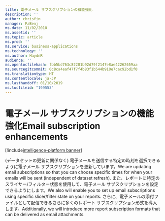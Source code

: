 ```yaml
---
title: 電子メール サブスクリプションの機能強化
description: ''
author: chrisfin
manager: PaBenj
ms.date: 11/02/2018
ms.assetid: ''
ms.topic: article
ms.prod: ''
ms.service: business-applications
ms.technology: ''
ms.author: HaydnR
audience: ''
ms.openlocfilehash: fbb5bd763c82201b92d79f2147e8ae42262659aa
ms.sourcegitcommit: 0c8ca4eaf47f7f4b83f1b544b910e7cac92bd1f0
ms.translationtype: HT
ms.contentlocale: ja-JP
ms.lasthandoff: 01/10/2019
ms.locfileid: "199553"
---
```

# <a name="email-subscription-enhancements"></a><span data-ttu-id="bd90d-102">電子メール サブスクリプションの機能強化</span><span class="sxs-lookup"><span data-stu-id="bd90d-102">Email subscription enhancements</span></span>

[!include[intelligence-platform banner](../../includes/intelligence-platform.md)]

<span data-ttu-id="bd90d-103">(データセットの更新に関係なく) 電子メールを送信する特定の時刻を選択できるように電子メール サブスクリプションを更新しています。</span><span class="sxs-lookup"><span data-stu-id="bd90d-103">We are updating email subscriptions so that you can choose specific times for when your emails will be sent (independent of dataset refresh).</span></span>  <span data-ttu-id="bd90d-104">また、レポートに特定のスライサー/フィルター状態を使用して、電子メール サブスクリプションを設定できるようにします。</span><span class="sxs-lookup"><span data-stu-id="bd90d-104">We also will enable you to set up email subscriptions using specific slicer/filter state on your reports.</span></span>  <span data-ttu-id="bd90d-105">さらに、電子メールの添付ファイルとして配信できるさらに多くのレポート サブスクリプション形式を導入します。</span><span class="sxs-lookup"><span data-stu-id="bd90d-105">Additionally, we will introduce more report subscription formats that can be delivered as email attachments.</span></span>
